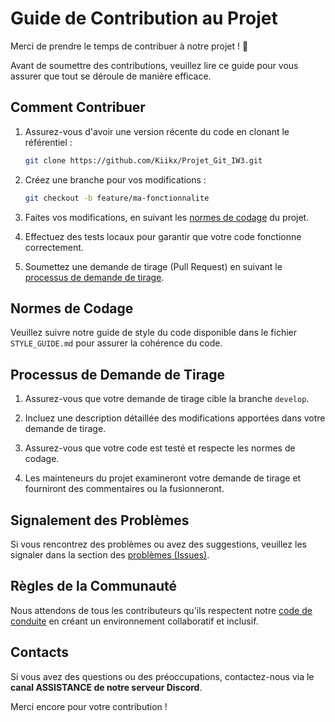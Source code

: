 # Guide de Contribution au Projet

Merci de prendre le temps de contribuer à notre projet ! :tada:

Avant de soumettre des contributions, veuillez lire ce guide pour vous assurer que tout se déroule de manière efficace.

## Comment Contribuer

1. Assurez-vous d'avoir une version récente du code en clonant le référentiel :

   ```bash
   git clone https://github.com/Kiikx/Projet_Git_IW3.git
   ```

2. Créez une branche pour vos modifications :

   ```bash
   git checkout -b feature/ma-fonctionnalite
   ```

3. Faites vos modifications, en suivant les [normes de codage](#normes-de-codage) du projet.

4. Effectuez des tests locaux pour garantir que votre code fonctionne correctement.

5. Soumettez une demande de tirage (Pull Request) en suivant le [processus de demande de tirage](#processus-de-demande-de-tirage).

## Normes de Codage

Veuillez suivre notre guide de style du code disponible dans le fichier `STYLE_GUIDE.md` pour assurer la cohérence du code.

## Processus de Demande de Tirage

1. Assurez-vous que votre demande de tirage cible la branche `develop`.

2. Incluez une description détaillée des modifications apportées dans votre demande de tirage.

3. Assurez-vous que votre code est testé et respecte les normes de codage.

4. Les mainteneurs du projet examineront votre demande de tirage et fourniront des commentaires ou la fusionneront.

## Signalement des Problèmes

Si vous rencontrez des problèmes ou avez des suggestions, veuillez les signaler dans la section des [problèmes (Issues)](https://github.com/Kiikx/Projet_Git_IW3/issues).

## Règles de la Communauté

Nous attendons de tous les contributeurs qu'ils respectent notre [code de conduite](CODE_OF_CONDUCT.md) en créant un environnement collaboratif et inclusif.

## Contacts

Si vous avez des questions ou des préoccupations, contactez-nous via le **canal ASSISTANCE de notre serveur Discord**.

Merci encore pour votre contribution !
